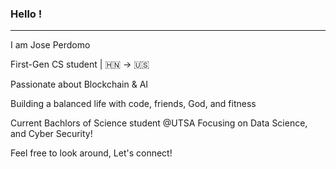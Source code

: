 ### Hello !
------------------------------------------------------------------------------
I am Jose Perdomo

First-Gen CS student | 🇭🇳 → 🇺🇸

Passionate about Blockchain & AI  

Building a balanced life with code, friends, God, and fitness

Current Bachlors of Science student @UTSA Focusing on Data Science, and Cyber Security!

Feel free to look around, Let's connect!
